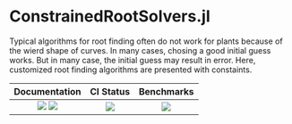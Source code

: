 # ConstrainedRootSolvers.jl

Typical algorithms for root finding often do not work for plants because of the wierd shape of curves. In many cases, chosing a good initial guess works. But in many case, the initial guess may result in error. Here, customized root finding algorithms are presented with constaints.

| Documentation                                                       | CI Status             | Benchmarks            |
|:-------------------------------------------------------------------:|:---------------------:|:---------------------:|
| [![][docs-dev-img]][docs-dev-url] [![][docs-rel-img]][docs-rel-url] | [![][ci-img]][ci-url] | [![][bm-img]][bm-url] |

[docs-dev-img]: https://img.shields.io/badge/docs-dev-blue.svg
[docs-dev-url]: https://Yujie-W.github.io/ConstrainedRootSolvers.jl/dev/

[docs-rel-img]: https://img.shields.io/badge/docs-stable-blue.svg
[docs-rel-url]: https://Yujie-W.github.io/ConstrainedRootSolvers.jl/stable/

[ci-img]: https://github.com/Yujie-W/ConstrainedRootSolvers.jl/workflows/Package%20CI/badge.svg?branch=master
[ci-url]: https://github.com/Yujie-W/ConstrainedRootSolvers.jl/actions?query=branch%3A"master"++workflow%3A"Package+CI"

[bm-img]: https://github.com/Yujie-W/ConstrainedRootSolvers.jl/workflows/Benchmarks/badge.svg?branch=master
[bm-url]: https://github.com/Yujie-W/ConstrainedRootSolvers.jl/actions?query=branch%3A"master"++workflow%3A"Benchmarks"
